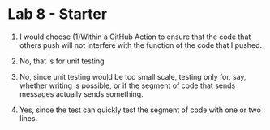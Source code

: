 # Lab 8 - Starter
1) I would choose (1)Within a GitHub Action to ensure that the code that others push will not interfere with the function of the code that I pushed. 


2) No, that is for unit testing

3) No, since unit testing would be too small scale, testing only for, say, whether writing is possible, or if the segment of code that sends messages actually sends something. 

4) Yes, since the test can quickly test the segment of code with one or two lines. 




